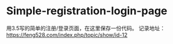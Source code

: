 # Simple-registration-login-page
用3.5写的简单的注册/登录页面，在这里保存一份代码。
记录地址：https://feng528.com/index.php/topic/show/id-12
